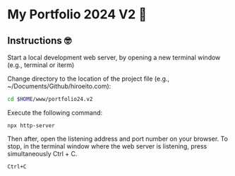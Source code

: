 # My Portfolio 2024 V2 🦄

## Instructions 🤓

Start a local development web server, by opening a new terminal window (e.g., terminal or iterm)

Change directory to the location of the project file (e.g., ~/Documents/Github/hiroeito.com):

```sh
cd $HOME/www/portfolio24.v2
```

Execute the following command:

```
npx http-server
```

Then after, open the listening address and port number on your browser.
To stop, in the terminal window where the web server is listening, press simultaneously Ctrl + C.

```
Ctrl+C
```